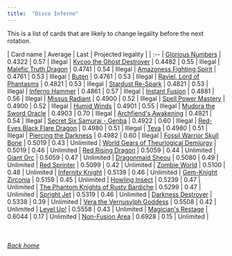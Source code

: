 ```yaml
---
title:  "Disco Inferno"
---
```


This is a list of cards that are likely to change legality before the next rotation.

| Card name | Average | Last | Projected legality |
| :-- |
[Glorious Numbers](https://db.ygoprodeck.com/card/?search=Glorious%20Numbers) | 0.4322 | 0.57 | Illegal |
[Kycoo the Ghost Destroyer](https://db.ygoprodeck.com/card/?search=Kycoo%20the%20Ghost%20Destroyer) | 0.4482 | 0.55 | Illegal |
[Malefic Truth Dragon](https://db.ygoprodeck.com/card/?search=Malefic%20Truth%20Dragon) | 0.4741 | 0.54 | Illegal |
[Amazoness Fighting Spirit](https://db.ygoprodeck.com/card/?search=Amazoness%20Fighting%20Spirit) | 0.4761 | 0.53 | Illegal |
[Buten](https://db.ygoprodeck.com/card/?search=Buten) | 0.4761 | 0.53 | Illegal |
[Raviel, Lord of Phantasms](https://db.ygoprodeck.com/card/?search=Raviel,%20Lord%20of%20Phantasms) | 0.4821 | 0.53 | Illegal |
[Stardust Re-Spark](https://db.ygoprodeck.com/card/?search=Stardust%20Re-Spark) | 0.4821 | 0.53 | Illegal |
[Inferno Hammer](https://db.ygoprodeck.com/card/?search=Inferno%20Hammer) | 0.4861 | 0.57 | Illegal |
[Instant Fusion](https://db.ygoprodeck.com/card/?search=Instant%20Fusion) | 0.4881 | 0.56 | Illegal |
[Missus Radiant](https://db.ygoprodeck.com/card/?search=Missus%20Radiant) | 0.4900 | 0.52 | Illegal |
[Spell Power Mastery](https://db.ygoprodeck.com/card/?search=Spell%20Power%20Mastery) | 0.4900 | 0.52 | Illegal |
[Humid Winds](https://db.ygoprodeck.com/card/?search=Humid%20Winds) | 0.4901 | 0.55 | Illegal |
[Mudora the Sword Oracle](https://db.ygoprodeck.com/card/?search=Mudora%20the%20Sword%20Oracle) | 0.4903 | 0.70 | Illegal |
[Archfiend's Awakening](https://db.ygoprodeck.com/card/?search=Archfiend's%20Awakening) | 0.4921 | 0.54 | Illegal |
[Secret Six Samurai - Genba](https://db.ygoprodeck.com/card/?search=Secret%20Six%20Samurai%20-%20Genba) | 0.4922 | 0.60 | Illegal |
[Red-Eyes Black Flare Dragon](https://db.ygoprodeck.com/card/?search=Red-Eyes%20Black%20Flare%20Dragon) | 0.4980 | 0.51 | Illegal |
[Teva](https://db.ygoprodeck.com/card/?search=Teva) | 0.4980 | 0.51 | Illegal |
[Piercing the Darkness](https://db.ygoprodeck.com/card/?search=Piercing%20the%20Darkness) | 0.4982 | 0.60 | Illegal |
[Fossil Warrior Skull Bone](https://db.ygoprodeck.com/card/?search=Fossil%20Warrior%20Skull%20Bone) | 0.5019 | 0.43 | Unlimited |
[World Gears of Theurlogical Demiurgy](https://db.ygoprodeck.com/card/?search=World%20Gears%20of%20Theurlogical%20Demiurgy) | 0.5019 | 0.46 | Unlimited |
[Red Rising Dragon](https://db.ygoprodeck.com/card/?search=Red%20Rising%20Dragon) | 0.5059 | 0.44 | Unlimited |
[Giant Orc](https://db.ygoprodeck.com/card/?search=Giant%20Orc) | 0.5059 | 0.47 | Unlimited |
[Dragonmaid Sheou](https://db.ygoprodeck.com/card/?search=Dragonmaid%20Sheou) | 0.5080 | 0.49 | Unlimited |
[Red Sprinter](https://db.ygoprodeck.com/card/?search=Red%20Sprinter) | 0.5099 | 0.42 | Unlimited |
[Zombie World](https://db.ygoprodeck.com/card/?search=Zombie%20World) | 0.5100 | 0.48 | Unlimited |
[Infernity Knight](https://db.ygoprodeck.com/card/?search=Infernity%20Knight) | 0.5139 | 0.46 | Unlimited |
[Gem-Knight Zirconia](https://db.ygoprodeck.com/card/?search=Gem-Knight%20Zirconia) | 0.5159 | 0.45 | Unlimited |
[Howling Insect](https://db.ygoprodeck.com/card/?search=Howling%20Insect) | 0.5239 | 0.47 | Unlimited |
[The Phantom Knights of Rusty Bardiche](https://db.ygoprodeck.com/card/?search=The%20Phantom%20Knights%20of%20Rusty%20Bardiche) | 0.5299 | 0.47 | Unlimited |
[Spright Jet](https://db.ygoprodeck.com/card/?search=Spright%20Jet) | 0.5319 | 0.46 | Unlimited |
[Darkness Destroyer](https://db.ygoprodeck.com/card/?search=Darkness%20Destroyer) | 0.5338 | 0.39 | Unlimited |
[Vera the Vernusylph Goddess](https://db.ygoprodeck.com/card/?search=Vera%20the%20Vernusylph%20Goddess) | 0.5508 | 0.42 | Unlimited |
[Level Up!](https://db.ygoprodeck.com/card/?search=Level%20Up!) | 0.5558 | 0.43 | Unlimited |
[Magician's Restage](https://db.ygoprodeck.com/card/?search=Magician's%20Restage) | 0.6044 | 0.17 | Unlimited |
[Non-Fusion Area](https://db.ygoprodeck.com/card/?search=Non-Fusion%20Area) | 0.6928 | 0.15 | Unlimited |

<br>

###### [Back home](index)